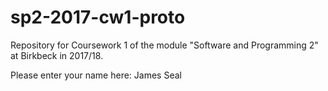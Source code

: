 # sp2-2017-cw1-proto
Repository for Coursework 1 of the module "Software and Programming 2"
at Birkbeck in 2017/18.

Please enter your name here: James Seal

